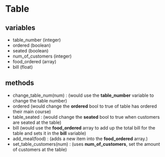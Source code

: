 # Table

## variables
* table_number (integer)
* ordered (boolean)
* seated (boolean)
* num_of_customers (integer)
* food_ordered (array)
* bill (float)

## methods
* change_table_num(num) : (would use the **table_number** variable to change the table number)
* ordered (would change the **ordered** bool to true of table has ordered their main course)
* table_seated : (would change the **seated** bool to true when customers are seated at the table)
* bill (would use the **food_ordered** array to add up the total bill for the table and sets it in the **bill** variable)
* add_meal(food) : (adds a new item into the **food_ordered** array.)
* set_table_customers(num) : (uses **num_of_customers**, set the amount of customers at the table)

